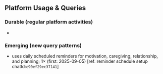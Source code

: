 ## Platform Usage & Queries
### Durable (regular platform activities)
- 

### Emerging (new query patterns)
- uses daily scheduled reminders for motivation, caregiving, relationship, and planning; 1× (first: 2025-09-05) [ref: reminder schedule setup chatId:`c90ef29ec37141`]